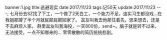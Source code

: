 banner:1.jpg
title:逃避现实
date:2017/11/23
tags:记50天
update:2017/11/23
---;
七月份去SZ找了下工，一个做了2天白工，一个能力不足，连实习生都没戏...在我姐那蹲了半个月就屁颠屁颠回家了。
盆友叫我去他那住着先，思来想去，还是不去麻烦人家。
群里盆友叫我海投，一天800份，send~。脑子就是转不过来，无法接受，一点不知哪来的...
零零散散的简历统统悲剧。
